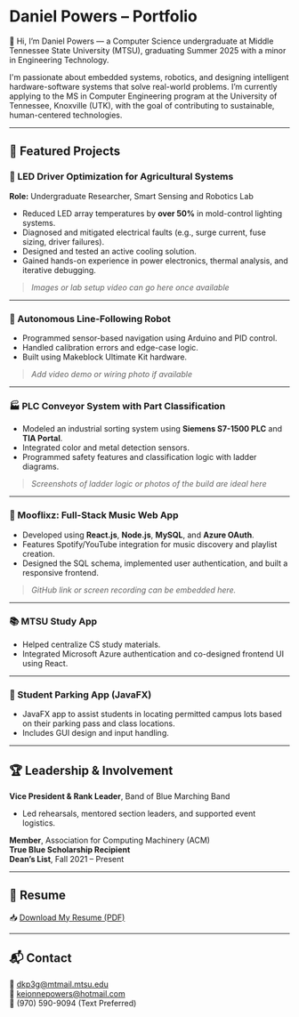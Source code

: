 # Daniel Powers – Portfolio

👋 Hi, I’m Daniel Powers — a Computer Science undergraduate at Middle Tennessee State University (MTSU), graduating Summer 2025 with a minor in Engineering Technology.

I'm passionate about embedded systems, robotics, and designing intelligent hardware-software systems that solve real-world problems. I’m currently applying to the MS in Computer Engineering program at the University of Tennessee, Knoxville (UTK), with the goal of contributing to sustainable, human-centered technologies.

---

## 🔧 Featured Projects

### 🌿 LED Driver Optimization for Agricultural Systems
**Role:** Undergraduate Researcher, Smart Sensing and Robotics Lab  
- Reduced LED array temperatures by **over 50%** in mold-control lighting systems.
- Diagnosed and mitigated electrical faults (e.g., surge current, fuse sizing, driver failures).
- Designed and tested an active cooling solution.
- Gained hands-on experience in power electronics, thermal analysis, and iterative debugging.

> _*Images or lab setup video can go here once available*_

---

### 🤖 Autonomous Line-Following Robot
- Programmed sensor-based navigation using Arduino and PID control.
- Handled calibration errors and edge-case logic.
- Built using Makeblock Ultimate Kit hardware.

> _*Add video demo or wiring photo if available*_

---

### 🏭 PLC Conveyor System with Part Classification
- Modeled an industrial sorting system using **Siemens S7-1500 PLC** and **TIA Portal**.
- Integrated color and metal detection sensors.
- Programmed safety features and classification logic with ladder diagrams.

> _*Screenshots of ladder logic or photos of the build are ideal here*_

---

### 🎵 Mooflixz: Full-Stack Music Web App
- Developed using **React.js**, **Node.js**, **MySQL**, and **Azure OAuth**.
- Features Spotify/YouTube integration for music discovery and playlist creation.
- Designed the SQL schema, implemented user authentication, and built a responsive frontend.

> _GitHub link or screen recording can be embedded here._

---

### 📚 MTSU Study App
- Helped centralize CS study materials.
- Integrated Microsoft Azure authentication and co-designed frontend UI using React.

---

### 🚗 Student Parking App (JavaFX)
- JavaFX app to assist students in locating permitted campus lots based on their parking pass and class locations.
- Includes GUI design and input handling.

---

## 🏆 Leadership & Involvement
**Vice President & Rank Leader**, Band of Blue Marching Band  
- Led rehearsals, mentored section leaders, and supported event logistics.

**Member**, Association for Computing Machinery (ACM)  
**True Blue Scholarship Recipient**  
**Dean’s List**, Fall 2021 – Present  

---

## 📄 Resume

📥 [Download My Resume (PDF)](link-to-your-resume.pdf)

---

## 📬 Contact

📧 dkp3g@mtmail.mtsu.edu  
📧 keionnepowers@hotmail.com  
📱 (970) 590-9094 (Text Preferred)
